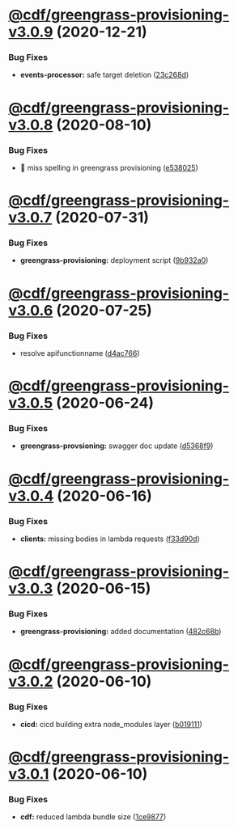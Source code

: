 # [@cdf/greengrass-provisioning-v3.0.9](https://git-codecommit.us-west-2.amazonaws.com/v1/repos/cdf-core/compare/@cdf/greengrass-provisioning-v3.0.8...@cdf/greengrass-provisioning-v3.0.9) (2020-12-21)


### Bug Fixes

* **events-processor:** safe target deletion ([23c268d](https://git-codecommit.us-west-2.amazonaws.com/v1/repos/cdf-core/commit/23c268d1ca40e1b53c8d371f8fb22d0bf34c885f))

# [@cdf/greengrass-provisioning-v3.0.8](https://git-codecommit.us-west-2.amazonaws.com/v1/repos/cdf-core/compare/@cdf/greengrass-provisioning-v3.0.7...@cdf/greengrass-provisioning-v3.0.8) (2020-08-10)


### Bug Fixes

* 🐛 miss spelling in greengrass provisioning ([e538025](https://git-codecommit.us-west-2.amazonaws.com/v1/repos/cdf-core/commit/e538025c9d3d5ed1cab8e42812923f275b7f76fb))

# [@cdf/greengrass-provisioning-v3.0.7](https://git-codecommit.us-west-2.amazonaws.com/v1/repos/cdf-core/compare/@cdf/greengrass-provisioning-v3.0.6...@cdf/greengrass-provisioning-v3.0.7) (2020-07-31)


### Bug Fixes

* **greengrass-provisioning:** deployment script ([9b932a0](https://git-codecommit.us-west-2.amazonaws.com/v1/repos/cdf-core/commit/9b932a0a78375186389b0470b7a3591bbd28801c))

# [@cdf/greengrass-provisioning-v3.0.6](https://git-codecommit.us-west-2.amazonaws.com/v1/repos/cdf-core/compare/@cdf/greengrass-provisioning-v3.0.5...@cdf/greengrass-provisioning-v3.0.6) (2020-07-25)


### Bug Fixes

* resolve apifunctionname ([d4ac766](https://git-codecommit.us-west-2.amazonaws.com/v1/repos/cdf-core/commit/d4ac766d7512a778b2fbae8880e975b83209fb77))

# [@cdf/greengrass-provisioning-v3.0.5](https://git-codecommit.us-west-2.amazonaws.com/v1/repos/cdf-core/compare/@cdf/greengrass-provisioning-v3.0.4...@cdf/greengrass-provisioning-v3.0.5) (2020-06-24)


### Bug Fixes

* **greengrass-provsioning:** swagger doc update ([d5368f9](https://git-codecommit.us-west-2.amazonaws.com/v1/repos/cdf-core/commit/d5368f96c1f6a23960ab4aba755bcd82441a0521))

# [@cdf/greengrass-provisioning-v3.0.4](https://git-codecommit.us-west-2.amazonaws.com/v1/repos/cdf-core/compare/@cdf/greengrass-provisioning-v3.0.3...@cdf/greengrass-provisioning-v3.0.4) (2020-06-16)


### Bug Fixes

* **clients:** missing bodies in lambda requests ([f33d90d](https://git-codecommit.us-west-2.amazonaws.com/v1/repos/cdf-core/commit/f33d90de6350002fcddb240fcbea7ae39ab37fba))

# [@cdf/greengrass-provisioning-v3.0.3](https://git-codecommit.us-west-2.amazonaws.com/v1/repos/cdf-core/compare/@cdf/greengrass-provisioning-v3.0.2...@cdf/greengrass-provisioning-v3.0.3) (2020-06-15)


### Bug Fixes

* **greengrass-provisioning:** added documentation ([482c68b](https://git-codecommit.us-west-2.amazonaws.com/v1/repos/cdf-core/commit/482c68b6b7ac86fb160064f72b9b0e1719a1459a))

# [@cdf/greengrass-provisioning-v3.0.2](https://git-codecommit.us-west-2.amazonaws.com/v1/repos/cdf-core/compare/@cdf/greengrass-provisioning-v3.0.1...@cdf/greengrass-provisioning-v3.0.2) (2020-06-10)


### Bug Fixes

* **cicd:** cicd building extra node_modules layer ([b019111](https://git-codecommit.us-west-2.amazonaws.com/v1/repos/cdf-core/commit/b019111adadea7bac04ed3aaa35254c3137615e0))

# [@cdf/greengrass-provisioning-v3.0.1](https://git-codecommit.us-west-2.amazonaws.com/v1/repos/cdf-core/compare/@cdf/greengrass-provisioning-v3.0.0...@cdf/greengrass-provisioning-v3.0.1) (2020-06-10)


### Bug Fixes

* **cdf:** reduced lambda bundle size ([1ce9877](https://git-codecommit.us-west-2.amazonaws.com/v1/repos/cdf-core/commit/1ce9877878831dac78b00ddbc5589cadead19d53))
